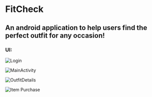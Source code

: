 # FitCheck
## An android application to help users find the perfect outfit for any occasion!

### UI:

![Login](https://user-images.githubusercontent.com/60160656/206874664-52976f91-1c5e-404c-96dd-a2928837932c.png)

![MainActivity](https://user-images.githubusercontent.com/60160656/206874669-61ee7a28-8755-4f14-b95d-72084b0c61bb.png)

![OutfitDetails](https://user-images.githubusercontent.com/60160656/206874675-a560c417-e2e1-4acc-8b32-3f08dde505eb.png)

![Item Purchase](https://user-images.githubusercontent.com/60160656/206874691-03a902f3-1e97-44e7-b6ad-7901b7230cb7.png)
